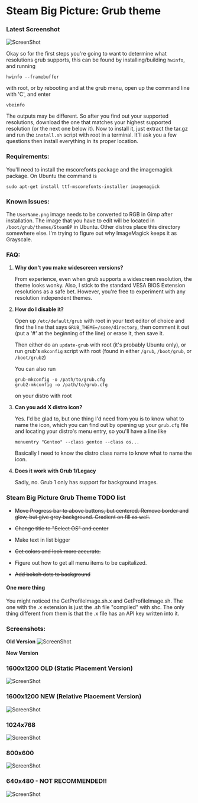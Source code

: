 # Steam Big Picture: Grub theme

### Latest Screenshot

![ScreenShot](http://i.imgur.com/yQCOjnR.png)

Okay so for the first steps you're going to want to determine what resolutions grub supports, this can be found by installing/building `hwinfo`, and running

```
hwinfo --framebuffer
```

with root, or by rebooting and at the grub menu, open up the command line with 'C', and enter

```
vbeinfo
```

The outputs may be different. So after you find out your supported resolutions, download the one that matches your highest supported resolution (or the next one below it). Now to install it, just extract the tar.gz and run the `install.sh` script with root in a terminal. It'll ask you a few questions then install everything in its proper location.

### Requirements:

You'll need to install the mscorefonts package and the imagemagick package. On Ubuntu the command is

```
sudo apt-get install ttf-mscorefonts-installer imagemagick
```

### Known Issues:

The `UserName.png` image needs to be converted to RGB in Gimp after installation. The image that you have to edit will be located in `/boot/grub/themes/SteamBP` in Ubuntu. Other distros place this directory somewhere else. I'm trying to figure out why ImageMagick keeps it as Grayscale.

### FAQ:

1.  **Why don't you make widescreen versions?**

    From experience, even when grub supports a widescreen resolution, the theme looks wonky. Also, I stick to the standard VESA BIOS Extension resolutions as a safe bet. However, you're free to experiment with any resolution independent themes.

2.  **How do I disable it?**

    Open up `/etc/default/grub` with root in your text editor of choice and find the line that says `GRUB_THEME=/some/directory`, then comment it out (put a '#' at the beginning of the line) or erase it, then save it. 

    Then either do an `update-grub` with root (it's probably Ubuntu only), or run grub's `mkconfig` script with root (found in either `/grub`, `/boot/grub`, or `/boot/grub2`)

    You can also run 

        grub-mkconfig -o /path/to/grub.cfg
        grub2-mkconfig -o /path/to/grub.cfg

    on your distro with root

3.  **Can you add X distro icon?**

    Yes. I'd be glad to, but one thing I'd need from you is to know what to name the icon, which you can find out by opening up your `grub.cfg` file and locating your distro's menu entry, so you'll have a line like

        menuentry "Gentoo" --class gentoo --class os...

    Basically I need to know the distro class name to know what to name the icon.

4.  **Does it work with Grub 1/Legacy**

    Sadly, no. Grub 1 only has support for background images.

### Steam Big Picture Grub Theme TODO list

- ~~Move Progress bar to above buttons, but centered. Remove border and glow, but give grey background. Gradient on fill as well.~~

- ~~Change title to "Select OS" and center~~

- Make text in list bigger

- ~~Get colors and look more accurate.~~

- Figure out how to get all menu items to be capitalized.

- ~~Add bokeh dots to background~~

#### One more thing

You might noticed the GetProfileImage.sh.x and GetProfileImage.sh. The one with the .x extension is just the .sh file "compiled" with shc. The only thing different from them is that the .x file has an API key written into it.

### Screenshots:

**Old Version**
![ScreenShot](http://i.imgur.com/T4pbHXT.png)

**New Version**

### 1600x1200  OLD (Static Placement Version)
![ScreenShot](http://i.imgur.com/RbZttjy.png)

### 1600x1200 NEW (Relative Placement Version)
![ScreenShot](http://i.imgur.com/USD0JJP.png)

### 1024x768
![ScreenShot](http://i.imgur.com/bMxCQ4E.png)

### 800x600
![ScreenShot](http://i.imgur.com/HxX2EsO.png)

### 640x480 - NOT RECOMMENDED!!
![ScreenShot](http://i.imgur.com/l5aT9fE.png)


